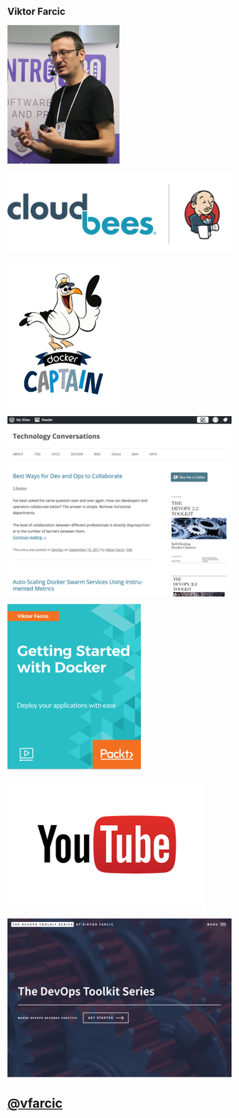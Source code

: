 ## Viktor Farcic

<img src="../img/viktor.jpg" style="width: 50%; height: 50%;" />


[<img src="../img/company-big.png" style="background-color: white;" />](https://www.cloudbees.com)


[<img src="../img/docker-captain.png" style="width: 50%; height: 50%;" />](https://www.docker.com/community/docker-captains)


![](../img/technology-conversations.png)


![](../img/products/packt-video.png)


![](../img/youtube.png)


[![devopstoolkitseries.com](../img/devops-toolkit-series.png)](https://www.devopstoolkitseries.com/)


<!-- .slide: data-background="../img/products/twitter.png" data-background-size="contain" -->
# [@vfarcic](https://twitter.com/vfarcic)